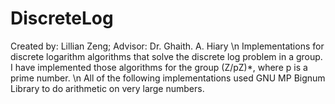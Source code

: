 # DiscreteLog
Created by: Lillian Zeng; Advisor: Dr. Ghaith. A. Hiary \n
Implementations for discrete logarithm algorithms that solve the discrete log problem in a group. I have implemented those algorithms for the group (Z/pZ)*, where p is a prime number. \n
All of the following implementations used GNU MP Bignum Library to do arithmetic on very large numbers.
